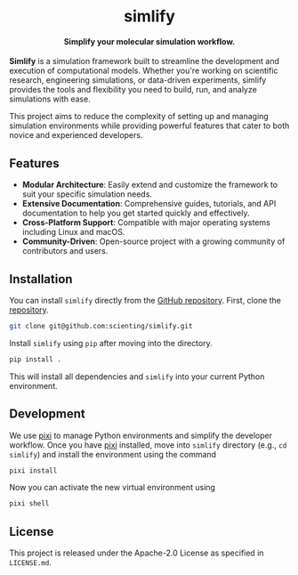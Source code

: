 <h1 align="center">simlify</h1>
<h4 align="center">Simplify your molecular simulation workflow.</h4>

**Simlify** is a simulation framework built to streamline the development and execution of computational models.
Whether you're working on scientific research, engineering simulations, or data-driven experiments, simlify provides the tools and flexibility you need to build, run, and analyze simulations with ease.

This project aims to reduce the complexity of setting up and managing simulation environments while providing powerful features that cater to both novice and experienced developers.

## Features

-   **Modular Architecture**: Easily extend and customize the framework to suit your specific simulation needs.
-   **Extensive Documentation**: Comprehensive guides, tutorials, and API documentation to help you get started quickly and effectively.
-   **Cross-Platform Support**: Compatible with major operating systems including Linux and macOS.
-   **Community-Driven**: Open-source project with a growing community of contributors and users.

## Installation

You can install `simlify` directly from the [GitHub repository](https://github.com/scienting/simlify).
First, clone the [repository](https://github.com/scienting/simlify).

```bash
git clone git@github.com:scienting/simlify.git
```

Install `simlify` using `pip` after moving into the directory.

```sh
pip install .
```

This will install all dependencies and `simlify` into your current Python environment.

## Development

We use [pixi](https://pixi.sh/latest/) to manage Python environments and simplify the developer workflow.
Once you have [pixi](https://pixi.sh/latest/) installed, move into `simlify` directory (e.g., `cd simlify`) and install the  environment using the command

```bash
pixi install
```

Now you can activate the new virtual environment using

```sh
pixi shell
```

## License

This project is released under the Apache-2.0 License as specified in `LICENSE.md`.
